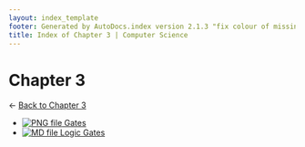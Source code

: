 ```yaml
---
layout: index_template
footer: Generated by AutoDocs.index version 2.1.3 "fix colour of missing files" ⓒ Starwort, 2020
title: Index of Chapter 3 | Computer Science
---
```


# **Chapter 3**

← [Back to Chapter 3](..)

- [![PNG file](https://img.icons8.com/windows/512/03dac6/image-document.png) Gates](Paper_1/section_4/chapter_3/gates.png)
- [![MD file](https://img.icons8.com/windows/512/03dac6/regular-document.png) Logic Gates](Paper_1/section_4/chapter_3/logic_gates.md)

